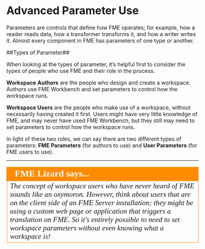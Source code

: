 # Advanced Parameter Use #

Parameters are controls that define how FME operates; for example, how a reader reads data, how a transformer transforms it, and how a writer writes it. Almost every component in FME has parameters of one type or another.

##Types of Parameter##

When looking at the types of parameter, it’s helpful first to consider the types of people who use FME and their role in the process.

**Workspace Authors** are the people who design and create a workspace. Authors use FME Workbench and set parameters to control how the workspace runs.

**Workspace Users** are the people who make use of a workspace, without necessarily having created it first. Users might have very little knowledge of FME, and may never have used FME Workbench, but they still may need to set parameters to control how the workspace runs.

In light of these two roles, we can say there are two different types of parameters: **FME Parameters** (for authors to use) and **User Parameters** (for FME users to use).

---

<!--Person X Says Section-->
<!--Ms Analyst is the representative for this chapter-->

<table style="border-spacing: 0px">
<tr>
<td style="vertical-align:middle;background-color:darkorange;border: 2px solid darkorange">
<i class="fa fa-quote-left fa-lg fa-pull-left fa-fw" style="color:white;padding-right: 12px;vertical-align:text-top"></i>
<span style="color:white;font-size:x-large;font-weight: bold;font-family:serif">FME Lizard says...</span>
</td>
</tr>

<tr>
<td style="border: 1px solid darkorange">
<span style="font-family:serif; font-style:italic; font-size:larger">
The concept of workspace users who have never heard of FME sounds like an oxymoron. However, think about users that are on the client side of an FME Server installation; they might be using a custom web page or application that triggers a translation on FME. So it's entirely possible to need to set workspace parameters without even knowing what a workspace is!
</span>
</td>
</tr>
</table>
